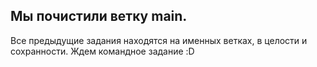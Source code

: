 ## Мы почистили ветку main. 
Все предыдущие задания находятся на именных ветках, в целости и сохранности.
Ждем командное задание :D
